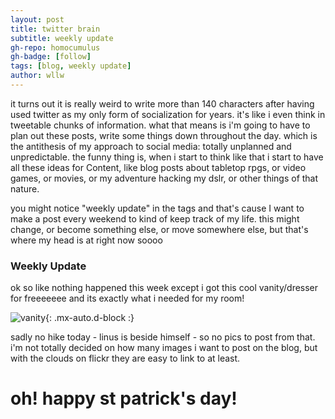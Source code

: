```yaml
---
layout: post
title: twitter brain
subtitle: weekly update 
gh-repo: homocumulus
gh-badge: [follow]
tags: [blog, weekly update]
author: wllw
---
```

it turns out it is really weird to write more than 140 characters after having used twitter as my only form of socialization for years. it's like i even think in tweetable chunks of information. what that means is i'm going to have to plan out these posts, write some things down throughout the day. which is the antithesis of my approach to social media: totally unplanned and unpredictable. the funny thing is, when i start to think like that i start to have all these ideas for Content, like blog posts about tabletop rpgs, or video games, or movies, or my adventure hacking my dslr, or other things of that nature. 

you might notice "weekly update" in the tags and that's cause I want to make a post every weekend to kind of keep track of my life. this might change, or become something else, or move somewhere else, but that's where my head is at right now soooo

### Weekly Update 
ok so like nothing happened this week except i got this cool vanity/dresser for freeeeeee and its exactly what i needed for my room!

![vanity](https://homocumulus.github.io/assets/img/blog/vanity.webp){: .mx-auto.d-block :}

sadly no hike today - linus is beside himself - so no pics to post from that. i'm not totally decided on how many images i want to post on the blog, but with the clouds on flickr they are easy to link to at least. 

# oh! happy st patrick's day!
